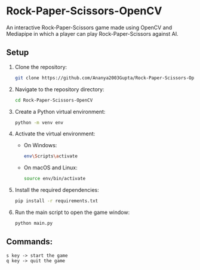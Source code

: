 # Rock-Paper-Scissors-OpenCV

An interactive Rock-Paper-Scissors game made using OpenCV and Mediapipe in which a player can play Rock-Paper-Scissors against AI.

## Setup

1. Clone the repository:

    ```bash
    git clone https://github.com/Ananya2003Gupta/Rock-Paper-Scissors-OpenCV
    ```
    
2. Navigate to the repository directory:
     ```bash
    cd Rock-Paper-Scissors-OpenCV
    ```

3. Create a Python virtual environment:

    ```bash
    python -m venv env
    ```

4. Activate the virtual environment:

    - On Windows:

        ```bash
        env\Scripts\activate
        ```

    - On macOS and Linux:

        ```bash
        source env/bin/activate
        ```

5. Install the required dependencies:

    ```bash
    pip install -r requirements.txt
    ```

6. Run the main script to open the game window:

    ```bash
    python main.py
    ```

## Commands:
```
s key -> start the game
q key -> quit the game
```
